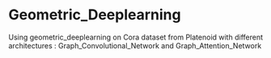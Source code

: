 # Geometric_Deeplearning
Using geometric_deeplearning on Cora dataset from Platenoid with different architectures : Graph_Convolutional_Network and Graph_Attention_Network 

